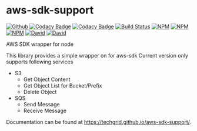 # aws-sdk-support
[![Github](https://images1-focus-opensocial.googleusercontent.com/gadgets/proxy?container=focus&url=https://img.shields.io/badge/github-aws--sdk--support-blue)](https://github.com/techgrid/aws-sdk-support)
[![Codacy Badge](https://api.codacy.com/project/badge/Grade/26baad63fb7f403c889540f9673d19b0)](https://www.codacy.com/gh/techgrid/aws-sdk-support?utm_source=github.com&amp;utm_medium=referral&amp;utm_content=techgrid/aws-sdk-support&amp;utm_campaign=Badge_Grade)
[![Codacy Badge](https://api.codacy.com/project/badge/Coverage/26baad63fb7f403c889540f9673d19b0)](https://www.codacy.com/gh/techgrid/aws-sdk-support?utm_source=github.com&utm_medium=referral&utm_content=techgrid/aws-sdk-support&utm_campaign=Badge_Coverage)
[![Build Status](https://travis-ci.com/techgrid/aws-sdk-support.svg?branch=master)](https://travis-ci.org/techgrid/aws-sdk-support)
[![NPM](https://images1-focus-opensocial.googleusercontent.com/gadgets/proxy?container=focus&url=https://img.shields.io/npm/l/aws-sdk-support)](https://www.npmjs.com/package/aws-sdk-support)
[![NPM](https://images1-focus-opensocial.googleusercontent.com/gadgets/proxy?container=focus&url=https://img.shields.io/npm/dt/aws-sdk-support)](https://www.npmjs.com/package/aws-sdk-support)
[![NPM](https://images1-focus-opensocial.googleusercontent.com/gadgets/proxy?container=focus&url=https://img.shields.io/npm/v/aws-sdk-support)](https://www.npmjs.com/package/aws-sdk-support)
[![David](https://images1-focus-opensocial.googleusercontent.com/gadgets/proxy?container=focus&url=https://img.shields.io/david/techgrid/aws-sdk-support)](https://david-dm.org/techgrid/aws-sdk-support)
[![David](https://images1-focus-opensocial.googleusercontent.com/gadgets/proxy?container=focus&url=https://img.shields.io/david/dev/techgrid/aws-sdk-support)](https://david-dm.org/techgrid/aws-sdk-support?type=dev)

AWS SDK wrapper for node

This library provides a simple wrapper on for aws-sdk
Current version only supports following services
* S3
    * Get Object Content
    * Get Object List for Bucket/Prefix
    * Delete Object
* SQS
    * Send Message
    * Receive Message

Documentation can be found at https://techgrid.github.io/aws-sdk-support/.

